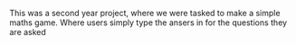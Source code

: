 This was a second year project, where we were tasked to make a simple maths game. Where users simply type the ansers in for the questions they are asked 
